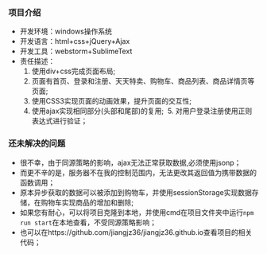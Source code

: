 ### 项目介绍
- 开发环境：windows操作系统
- 开发语言：html+css+jQuery+Ajax
- 开发工具：webstorm+SublimeText
- 责任描述：
  1. 使用div+css完成页面布局;
  2. 页面有首页、登录和注册、天天特卖、购物车、商品列表、商品详情页等页面;
  3. 使用CSS3实现页面的动画效果，提升页面的交互性;
  4. 使用ajax实现相同部分(头部和尾部)的复用; 
  5. 对用户登录注册使用正则表达式进行验证；


### 还未解决的问题
- 很不幸，由于同源策略的影响，ajax无法正常获取数据,必须使用jsonp；
- 而更不辛的是，服务器不在我的控制范围内，无法更改其返回值为携带数据的函数调用；
- 原本异步获取的数据可以被添加到购物车，并使用sessionStorage实现数据存储，在购物车实现商品的增加和删除;
- 如果您有耐心，可以将项目克隆到本地，并使用cmd在项目文件夹中运行`npm run start`在本地查看，不受同源策略影响；
- 也可以在https://github.com/jiangjz36/jiangjz36.github.io查看项目的相关代码；
